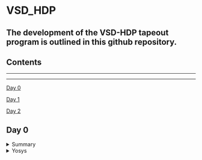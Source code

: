 # VSD_HDP

## The development of the **VSD-HDP** tapeout program is outlined in this github repository. 

## Contents

***
***
[Day 0](#day-0)
 
[Day 1](#day-1)

[Day 2](#day-2)

## Day 0

<details>
 <summary> Summary </summary>


* System/Tools setup. Installed all necessary tools and is shown below.

</details>	


 <details>
 <summary> Yosys </summary>

